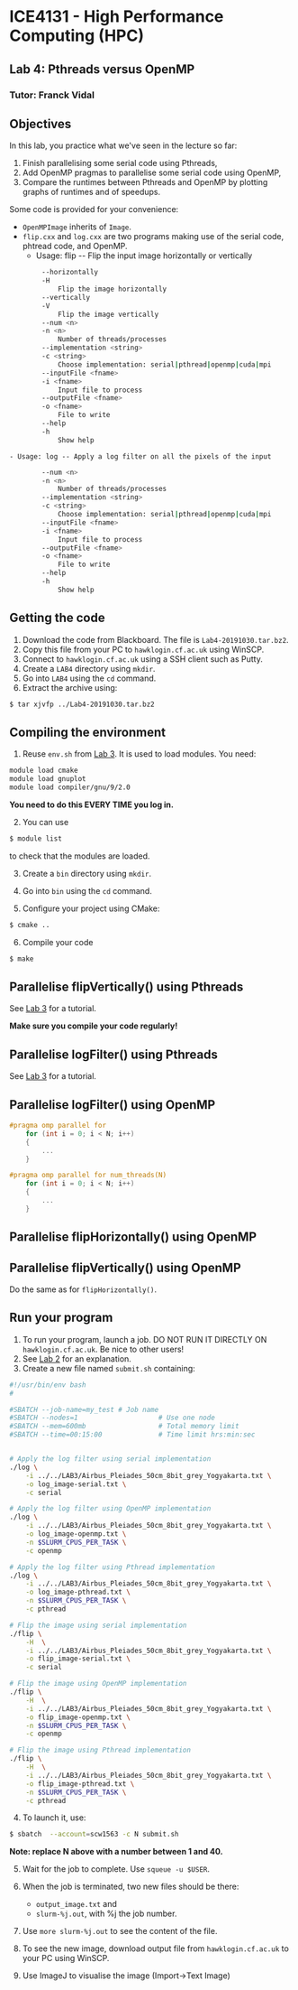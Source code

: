 # ICE4131 - High Performance Computing (HPC)
## Lab 4: Pthreads versus OpenMP
### Tutor: Franck Vidal

## Objectives

In this lab, you practice what we've seen in the lecture so far:
1. Finish parallelising some serial code using Pthreads,
2. Add OpenMP pragmas to parallelise some serial code using OpenMP,
3. Compare the runtimes between Pthreads and OpenMP by plotting graphs of runtimes and of speedups.

Some code is provided for your convenience:
- `OpenMPImage` inherits of `Image`.
- `flip.cxx` and `log.cxx` are two programs making use of the serial code, phtread code, and OpenMP.
    - Usage: flip -- Flip the input image horizontally or vertically
```bash
        --horizontally
        -H
            Flip the image horizontally
        --vertically
        -V
            Flip the image vertically
        --num <n>
        -n <n>
            Number of threads/processes
        --implementation <string>
        -c <string>
            Choose implementation: serial|pthread|openmp|cuda|mpi
        --inputFile <fname>
        -i <fname>
            Input file to process
        --outputFile <fname>
        -o <fname>
            File to write
        --help
        -h
            Show help
```
    - Usage: log -- Apply a log filter on all the pixels of the input
```bash
        --num <n>
        -n <n>
            Number of threads/processes
        --implementation <string>
        -c <string>
            Choose implementation: serial|pthread|openmp|cuda|mpi
        --inputFile <fname>
        -i <fname>
            Input file to process
        --outputFile <fname>
        -o <fname>
            File to write
        --help
        -h
            Show help
```


<!-- Link to create images of code: https://carbon.now.sh -->


## Getting the code

1. Download the code from Blackboard. The file is `Lab4-20191030.tar.bz2`.
2. Copy this file from your PC to `hawklogin.cf.ac.uk` using WinSCP.
3. Connect to `hawklogin.cf.ac.uk` using a SSH client such as Putty.
4. Create a `LAB4` directory using `mkdir`.
5. Go into `LAB4` using the `cd` command.
6. Extract the archive using:
```bash
$ tar xjvfp ../Lab4-20191030.tar.bz2
```

## Compiling the environment

1. Reuse `env.sh` from [Lab 3](../Lab-3). It is used to load modules. You need:
```bash
module load cmake
module load gnuplot
module load compiler/gnu/9/2.0
```
**You need to do this EVERY TIME you log in.**

2. You can use
```bash
$ module list
```
to check that the modules are loaded.

3. Create a `bin` directory using `mkdir`.

4. Go into `bin` using the `cd` command.

5. Configure your project using CMake:
```bash
$ cmake ..
```

6. Compile your code
```bash
$ make
```


## Parallelise flipVertically() using Pthreads

See [Lab 3](../Lab-3) for a tutorial.

**Make sure you compile your code regularly!**

## Parallelise logFilter() using Pthreads

See [Lab 3](../Lab-3) for a tutorial.


## Parallelise logFilter() using OpenMP

```cxx
#pragma omp parallel for
    for (int i = 0; i < N; i++)
    {
        ...
    }
```


```cxx
#pragma omp parallel for num_threads(N)
    for (int i = 0; i < N; i++)
    {
        ...
    }
```

## Parallelise flipHorizontally() using OpenMP


## Parallelise flipVertically() using OpenMP

Do the same as for `flipHorizontally()`.
















## Run your program

1. To run your program, launch a job. DO NOT RUN IT DIRECTLY ON `hawklogin.cf.ac.uk`. Be nice to other users!
2. See [Lab 2](../Lab-2) for an explanation.
3. Create a new file named `submit.sh` containing:
```bash
#!/usr/bin/env bash
#

#SBATCH --job-name=my_test # Job name
#SBATCH --nodes=1                    # Use one node
#SBATCH --mem=600mb                  # Total memory limit
#SBATCH --time=00:15:00              # Time limit hrs:min:sec


# Apply the log filter using serial implementation
./log \
    -i ../../LAB3/Airbus_Pleiades_50cm_8bit_grey_Yogyakarta.txt \
    -o log_image-serial.txt \
    -c serial

# Apply the log filter using OpenMP implementation
./log \
    -i ../../LAB3/Airbus_Pleiades_50cm_8bit_grey_Yogyakarta.txt \
    -o log_image-openmp.txt \
    -n $SLURM_CPUS_PER_TASK \
    -c openmp

# Apply the log filter using Pthread implementation
./log \
    -i ../../LAB3/Airbus_Pleiades_50cm_8bit_grey_Yogyakarta.txt \
    -o log_image-pthread.txt \
    -n $SLURM_CPUS_PER_TASK \
    -c pthread

# Flip the image using serial implementation
./flip \
    -H  \
    -i ../../LAB3/Airbus_Pleiades_50cm_8bit_grey_Yogyakarta.txt \
    -o flip_image-serial.txt \
    -c serial

# Flip the image using OpenMP implementation
./flip \
    -H  \
    -i ../../LAB3/Airbus_Pleiades_50cm_8bit_grey_Yogyakarta.txt \
    -o flip_image-openmp.txt \
    -n $SLURM_CPUS_PER_TASK \
    -c openmp

# Flip the image using Pthread implementation
./flip \
    -H  \
    -i ../../LAB3/Airbus_Pleiades_50cm_8bit_grey_Yogyakarta.txt \
    -o flip_image-pthread.txt \
    -n $SLURM_CPUS_PER_TASK \
    -c pthread
```

4. To launch it, use:
```bash
$ sbatch  --account=scw1563 -c N submit.sh
```
**Note: replace N above with a number between 1 and 40.**

5. Wait for the job to complete. Use `squeue -u $USER`.

6. When the job is terminated, two new files should be there:
    - `output_image.txt` and
    - `slurm-%j.out`, with %j the job number.

7. Use `more slurm-%j.out` to see the content of the file.

8. To see the new image, download output file from `hawklogin.cf.ac.uk` to your PC using WinSCP.

9. Use ImageJ to visualise the image (Import->Text Image)
